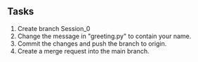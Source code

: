 ﻿## Tasks

1. Create branch Session_0
2. Change the message in "greeting.py" to contain your name.
3. Commit the changes and push the branch to origin.
4. Create a merge request into the main branch.